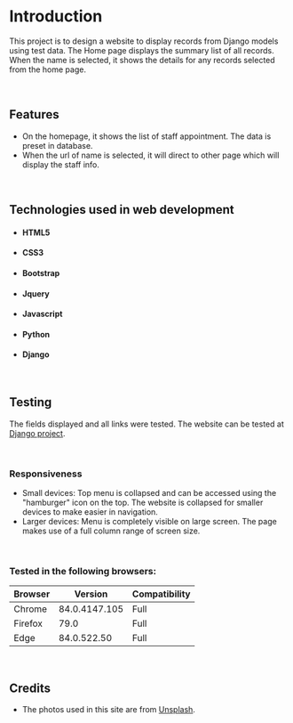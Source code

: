 # Introduction
This project is to design a website to display records from Django models using test data. The Home page
displays the summary list of all records.  When the name is selected, it shows the details for any records selected from the home page.

<br>

## Features
- On the homepage, it shows the list of staff appointment.  The data is preset in database.<br>
- When the url of name is selected, it will direct to other page which will display the staff info.

<br>

## Technologies used in web development

- #### HTML5
- #### CSS3
- #### Bootstrap
- #### Jquery
- #### Javascript
- #### Python
- #### Django

<br>

## Testing
The fields displayed and all links were tested. The website can be tested at [Django project](https://appstinfoa.herokuapp.com).



<br>

### Responsiveness
- Small devices: Top menu is collapsed and can be accessed using the "hamburger" icon on the top. The website is collapsed for smaller devices to make easier in navigation.<br>
- Larger devices: Menu is completely visible on large screen. The page makes use of a full column range of screen size.


<br>

### Tested in the following browsers:
|Browser  | Version       | Compatibility |
|---------|---------------|---------------|
|Chrome   |84.0.4147.105  | Full          |
|Firefox  |79.0           | Full          |
|Edge     |84.0.522.50    | Full          |

<br>

## Credits
- The photos used in this site are from [Unsplash](https://unsplash.com).
